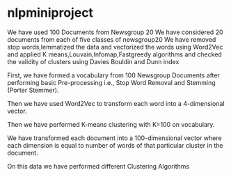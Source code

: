 # nlpminiproject
We have used 100 Documents from Newsgroup 20
We have considered 20 documents from each of five classes of newsgroup20
We have removed stop words,lemmatized the data and vectorized the words using Word2Vec
and applied K means,Louvain,Infomap,Fastgreedy algorithms and checked the validity of clusters using Davies Bouldin and Dunn index

First, we have formed a vocabulary from 100 Newsgroup Documents after performing basic Pre-processing i.e., Stop Word Removal and Stemming (Porter Stemmer).


Then we have used Word2Vec to transform each word into a 4-dimensional vector.


Then we have performed K-means clustering with K=100 on vocabulary.

We have transformed each document into a 100-dimensional vector where each dimension is equal to number of words of that particular cluster in the document.

On this data we have performed different Clustering Algorithms

